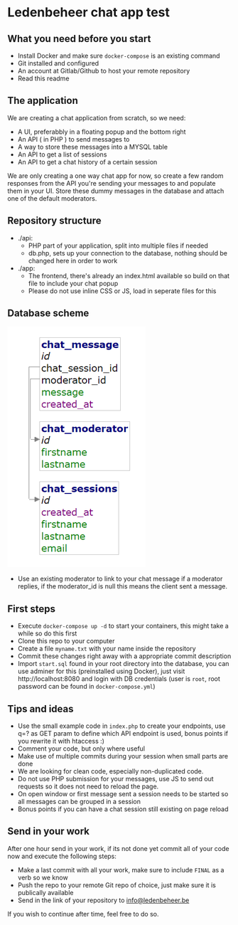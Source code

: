 # Ledenbeheer chat app test
## What you need before you start
- Install Docker and make sure `docker-compose` is an existing command
- Git installed and configured
- An account at Gitlab/Github to host your remote repository
- Read this readme

## The application

We are creating a chat application from scratch, so we need:

- A UI, preferabbly in a floating popup and the bottom right
- An API ( in PHP ) to send messages to
- A way to store these messages into a MYSQL table
- An API to get a list of sessions
- An API to get a chat history of a certain session

We are only creating a one way chat app for now, so create a few random responses from the API you're sending your messages to and populate them in your UI. Store these dummy messages in the database and attach one of the default moderators.

## Repository structure
- ./api:
    - PHP part of your application, split into multiple files if needed
    - db.php, sets up your connection to the database, nothing should be changed here in order to work
- ./app:
    - The frontend, there's already an index.html available so build on that file to include your chat popup
    - Please do not use inline CSS or JS, load in seperate files for this

## Database scheme
![DB Scheme](./schema.png)

- Use an existing moderator to link to your chat message if a moderator replies, if the moderator_id is null this means the client sent a message.

## First steps

- Execute `docker-compose up -d` to start your containers, this might take a while so do this first
- Clone this repo to your computer
- Create a file `myname.txt` with your name inside the repository
- Commit these changes right away with a appropriate commit description
- Import `start.sql` found in your root directory into the database, you can use adminer for this (preinstalled using Docker), just visit http://localhost:8080 and login with DB credentials (user is `root`, root password can be found in `docker-compose.yml`)

## Tips and ideas
- Use the small example code in `index.php` to create your endpoints, use q=? as GET param to define which API endpoint is used, bonus points if you rewrite it with htaccess :)
- Comment your code, but only where useful
- Make use of multiple commits during your session when small parts are done
- We are looking for clean code, especially non-duplicated code.
- Do not use PHP submission for your messages, use JS to send out requests so it does not need to reload the page.
- On open window or first message sent a session needs to be started so all messages can be grouped in a session
- Bonus points if you can have a chat session still existing on page reload

## Send in your work

After one hour send in your work, if its not done yet commit all of your code now and execute the following steps:
- Make a last commit with all your work, make sure to include `FINAL` as a verb so we know
- Push the repo to your remote Git repo of choice, just make sure it is publically available
- Send in the link of your repository to info@ledenbeheer.be

If you wish to continue after time, feel free to do so.